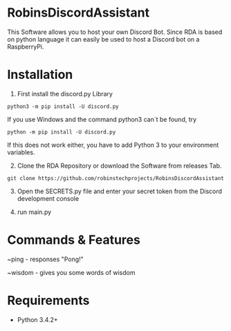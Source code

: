 # RobinsDiscordAssistant

This Software allows you to host your own Discord Bot. Since RDA is based on python language it can easily be used to host a Discord bot on a RaspberryPi.


# Installation

1) First install the discord.py Library

```
python3 -m pip install -U discord.py
```
If you use Windows and the command python3 can´t be found, try 
```
python -m pip install -U discord.py
```
If this does not work either, you have to add Python 3 to your environment variables.

2) Clone the RDA Repository or download the Software from releases Tab.
```
git clone https://github.com/robinstechprojects/RobinsDiscordAssistant
```
3) Open the SECRETS.py file and enter your secret token from the Discord development console

4) run main.py

# Commands & Features
~ping - responses "Pong!"

~wisdom - gives you some words of wisdom
# Requirements

- Python 3.4.2+


